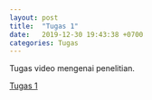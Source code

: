 ```yaml
---
layout: post
title:  "Tugas 1"
date:   2019-12-30 19:43:38 +0700
categories: Tugas
---
```

Tugas video mengenai penelitian.

[Tugas 1](https://drive.google.com/open?id=1ewwlsi_YOnhpbo8HWaCZKuZmunAKYhnQ)